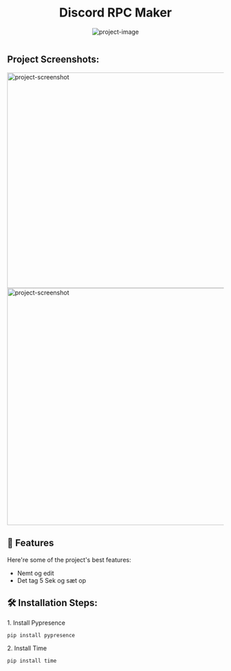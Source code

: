 <h1 align="center" id="title">Discord RPC Maker</h1>

<p align="center"><img src="https://socialify.git.ci/GoTFlamingoDK/Discord-RPC-Maker/image?font=Raleway&amp;forks=1&amp;issues=1&amp;language=1&amp;name=1&amp;owner=1&amp;pattern=Solid&amp;stargazers=1&amp;theme=Dark" alt="project-image"></p>

<p align="center"><img src="https://img.shields.io/badge/Python" alt=""><img src="https://img.shields.io/badge/Tutorial" alt=""></p>

<h2>Project Screenshots:</h2>

<img src="https://cdn.discordapp.com/attachments/1220333609085304852/1239224929551913112/code.png?ex=664225a6&amp;is=6640d426&amp;hm=ef1df1c7707e2b3cf68acd00f8157bcf1984823c43c550c1d1001b6b0088e668&amp;" alt="project-screenshot" width="550" height="500/">

<img src="https://cdn.discordapp.com/attachments/1220333609085304852/1239224163512746005/image.png?ex=664224f0&amp;is=6640d370&amp;hm=cad980b6fb526d8b0938476766603981df13a5af9406fc0f5dee5d41275e8668&amp;" alt="project-screenshot" width="550" height="https://cdn.discordapp.com/attachments/1220333609085304852/1239224163512746005/image.png?ex=664224f0&amp;is=6640d370&amp;hm=cad980b6fb526d8b0938476766603981df13a5af9406fc0f5dee5d41275e8668&amp;/">

  
<h2>🧐 Features</h2>

Here're some of the project's best features:

*   Nemt og edit
*   Det tag 5 Sek og sæt op

<h2>🛠️ Installation Steps:</h2>

<p>1. Install Pypresence</p>

```
pip install pypresence
```

<p>2. Install Time</p>

```
pip install time
```
